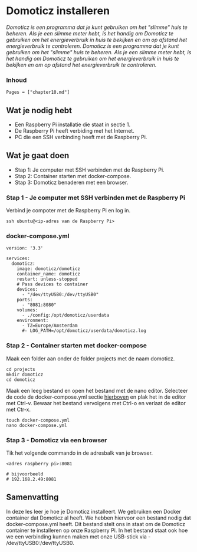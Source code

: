 # Domoticz installeren

*Domoticz is een programma dat je kunt gebruiken om het "slimme" huis te beheren. Als je een slimme meter hebt, is het handig om Domoticz te gebruiken om het energieverbruik in huis te bekijken en om op afstand het energieverbruik te controleren. Domoticz is een programma dat je kunt gebruiken om het "slimme" huis te beheren. Als je een slimme meter hebt, is het handig om Domoticz te gebruiken om het energieverbruik in huis te bekijken en om op afstand het energieverbruik te controleren.*

### Inhoud

```@contents
Pages = ["chapter10.md"]
```

## Wat je nodig hebt

- Een Raspberry Pi installatie die staat in sectie 1.
- De Raspberry Pi heeft verbiding met het Internet.
- PC die een SSH verbinding heeft met de Raspberry Pi.

## Wat je gaat doen

- Stap 1: Je computer met SSH verbinden met de Raspberry Pi.
- Stap 2: Container starten met docker-compose.
- Stap 3: Domoticz benaderen met een browser.

### Stap 1 - Je computer met SSH verbinden met de Raspberry Pi

Verbind je compoter met de Raspberry Pi en log in.
```
ssh ubuntu@<ip-adres van de Raspberry Pi>
```

### docker-compose.yml
```
version: '3.3'

services:
  domoticz:
    image: domoticz/domoticz
    container_name: domoticz
    restart: unless-stopped
    # Pass devices to container
    devices:
      - "/dev/ttyUSB0:/dev/ttyUSB0"
    ports:
      - "8081:8080"
    volumes:
      - ./config:/opt/domoticz/userdata
    environment:
      - TZ=Europe/Amsterdam
      #- LOG_PATH=/opt/domoticz/userdata/domoticz.log
```


### Stap 2 - Container starten met docker-compose

Maak een folder aan onder de folder projects met de naam domoticz.
```
cd projects
mkdir domoticz
cd domoticz
```

Maak een leeg bestand en open het bestand met de nano editor. Selecteer de code de docker-compose.yml sectie [hierboven](#docker-compose.yml) en plak het in de editor met Ctrl-v. Bewaar het bestand vervolgens met Ctrl-o en verlaat de editor met Ctr-x.
```
touch docker-compose.yml
nano docker-compose.yml
```

### Stap 3 - Domoticz via een browser

Tik het volgende commando in de adresbalk van je browser.
```
<adres raspberry pi>:8081

# bijvoorbeeld
# 192.168.2.49:8081

```

## Samenvatting

In deze les leer je hoe je Domoticz installeert. We gebruiken een Docker container dat Domoticz al heeft. We hebben hiervoor een bestand nodig dat docker-compose.yml heeft. Dit bestand stelt ons in staat om de Domoticz container te installeren op onze Raspberry Pi. In het bestand staat ook hoe we een verbinding kunnen maken met onze USB-stick via - /dev/ttyUSB0:/dev/ttyUSB0.
